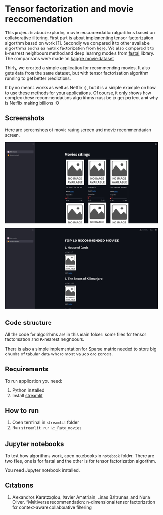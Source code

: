 # Tensor factorization and movie reccomendation

This project is about exploring movie reccomendation algorithms based
on collaborative filtering.
First part is about implementing tensor factorization algorithm based 
on work [1].
Secondly we compared it to other available algorithms suchs as matrix
factorization from
[here](https://towardsdatascience.com/recommendation-system-matrix-factorization-d61978660b4b#:~:text=Matrix%20factorization%20is%20a%20collaborative,both%20item%20and%20user%20entities).
We also compared it to k-nearest neighbours method and deep learnng
models from [fastai](https://www.fast.ai/) library.
The comparisons were made on
[kaggle movie dataset](https://www.kaggle.com/datasets/rounakbanik/the-movies-dataset?select=ratings.csv).

Thirly, we created a simple application for recommending movies. It also
gets data from the same dataset, but with tensor factorisation algorithm
running to get better predictions.

It by no means works as well as Netflix :), but it is a simple example on
how to use these methods for your applications. Of course, it only shows how
complex these recommendations algorithms must be to get perfect and why
is Netflix making billions :O

## Screenshots

Here are screenshots of movie rating screen and movie recommendation screen.

![screen-1.jpeg](images%2Fscreen-1.jpeg)

![screen-2.jpeg](images%2Fscreen-2.jpeg)

## Code structure

All the code for algorithms are in this main folder: some files for
tensor factorisation and K-nearest neighbours.

There is also a simple implementation for Sparse matrix needed to store
big chunks of tabular data where most values are zeroes.

## Requirements

To run application you need:

1. Python installed 
2. Install [streamlit](https://docs.streamlit.io/library/get-started/installation)

## How to run

1. Open terminal in `streamlit` folder
2. Run `streamlit run 📈_Rate_movies`

## Jupyter notebooks

To test how algorithms work, open notebooks in `notebook` folder.
There are two files, one is for fastai and the other is for tensor
factorization algorithm.

You need Jupyter notebook installed.


## Citations 
1. Alexandros Karatzoglou, Xavier Amatriain, Linas Baltrunas, and Nuria
Oliver. “Multiverse recommendation: n-dimensional tensor factorization for
context-aware collaborative filtering